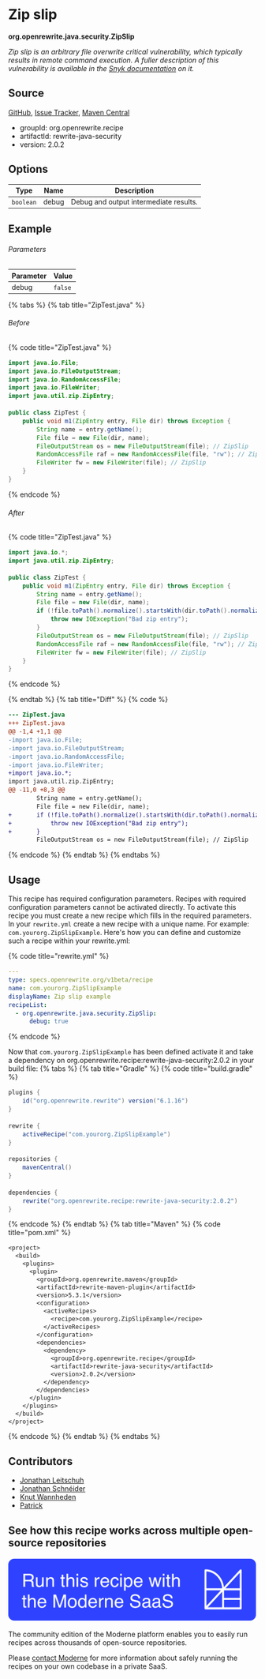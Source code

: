 # Zip slip

**org.openrewrite.java.security.ZipSlip**

_Zip slip is an arbitrary file overwrite critical vulnerability, which typically results in remote command execution. A fuller description of this vulnerability is available in the [Snyk documentation](https://snyk.io/research/zip-slip-vulnerability) on it._

## Source

[GitHub](https://github.com/openrewrite/rewrite-java-security/blob/main/src/main/java/org/openrewrite/java/security/ZipSlip.java), [Issue Tracker](https://github.com/openrewrite/rewrite-java-security/issues), [Maven Central](https://central.sonatype.com/artifact/org.openrewrite.recipe/rewrite-java-security/2.0.2/jar)

* groupId: org.openrewrite.recipe
* artifactId: rewrite-java-security
* version: 2.0.2

## Options

| Type | Name | Description |
| -- | -- | -- |
| `boolean` | debug | Debug and output intermediate results. |

## Example

###### Parameters
| Parameter | Value |
| -- | -- |
|debug|`false`|


{% tabs %}
{% tab title="ZipTest.java" %}

###### Before
{% code title="ZipTest.java" %}
```java
import java.io.File;
import java.io.FileOutputStream;
import java.io.RandomAccessFile;
import java.io.FileWriter;
import java.util.zip.ZipEntry;

public class ZipTest {
    public void m1(ZipEntry entry, File dir) throws Exception {
        String name = entry.getName();
        File file = new File(dir, name);
        FileOutputStream os = new FileOutputStream(file); // ZipSlip
        RandomAccessFile raf = new RandomAccessFile(file, "rw"); // ZipSlip
        FileWriter fw = new FileWriter(file); // ZipSlip
    }
}
```
{% endcode %}

###### After
{% code title="ZipTest.java" %}
```java
import java.io.*;
import java.util.zip.ZipEntry;

public class ZipTest {
    public void m1(ZipEntry entry, File dir) throws Exception {
        String name = entry.getName();
        File file = new File(dir, name);
        if (!file.toPath().normalize().startsWith(dir.toPath().normalize())) {
            throw new IOException("Bad zip entry");
        }
        FileOutputStream os = new FileOutputStream(file); // ZipSlip
        RandomAccessFile raf = new RandomAccessFile(file, "rw"); // ZipSlip
        FileWriter fw = new FileWriter(file); // ZipSlip
    }
}
```
{% endcode %}

{% endtab %}
{% tab title="Diff" %}
{% code %}
```diff
--- ZipTest.java
+++ ZipTest.java
@@ -1,4 +1,1 @@
-import java.io.File;
-import java.io.FileOutputStream;
-import java.io.RandomAccessFile;
-import java.io.FileWriter;
+import java.io.*;
import java.util.zip.ZipEntry;
@@ -11,0 +8,3 @@
        String name = entry.getName();
        File file = new File(dir, name);
+       if (!file.toPath().normalize().startsWith(dir.toPath().normalize())) {
+           throw new IOException("Bad zip entry");
+       }
        FileOutputStream os = new FileOutputStream(file); // ZipSlip
```
{% endcode %}
{% endtab %}
{% endtabs %}


## Usage

This recipe has required configuration parameters. Recipes with required configuration parameters cannot be activated directly. To activate this recipe you must create a new recipe which fills in the required parameters. In your `rewrite.yml` create a new recipe with a unique name. For example: `com.yourorg.ZipSlipExample`.
Here's how you can define and customize such a recipe within your rewrite.yml:

{% code title="rewrite.yml" %}
```yaml
---
type: specs.openrewrite.org/v1beta/recipe
name: com.yourorg.ZipSlipExample
displayName: Zip slip example
recipeList:
  - org.openrewrite.java.security.ZipSlip:
      debug: true
```
{% endcode %}

Now that `com.yourorg.ZipSlipExample` has been defined activate it and take a dependency on org.openrewrite.recipe:rewrite-java-security:2.0.2 in your build file:
{% tabs %}
{% tab title="Gradle" %}
{% code title="build.gradle" %}
```groovy
plugins {
    id("org.openrewrite.rewrite") version("6.1.16")
}

rewrite {
    activeRecipe("com.yourorg.ZipSlipExample")
}

repositories {
    mavenCentral()
}

dependencies {
    rewrite("org.openrewrite.recipe:rewrite-java-security:2.0.2")
}
```
{% endcode %}
{% endtab %}
{% tab title="Maven" %}
{% code title="pom.xml" %}
```markup
<project>
  <build>
    <plugins>
      <plugin>
        <groupId>org.openrewrite.maven</groupId>
        <artifactId>rewrite-maven-plugin</artifactId>
        <version>5.3.1</version>
        <configuration>
          <activeRecipes>
            <recipe>com.yourorg.ZipSlipExample</recipe>
          </activeRecipes>
        </configuration>
        <dependencies>
          <dependency>
            <groupId>org.openrewrite.recipe</groupId>
            <artifactId>rewrite-java-security</artifactId>
            <version>2.0.2</version>
          </dependency>
        </dependencies>
      </plugin>
    </plugins>
  </build>
</project>
```
{% endcode %}
{% endtab %}
{% endtabs %}

## Contributors
* [Jonathan Leitschuh](mailto:jonathan.leitschuh@gmail.com)
* [Jonathan Schnéider](mailto:jkschneider@gmail.com)
* [Knut Wannheden](mailto:knut@moderne.io)
* [Patrick](mailto:patway99@gmail.com)


## See how this recipe works across multiple open-source repositories

[![Moderne Link Image](/.gitbook/assets/ModerneRecipeButton.png)](https://app.moderne.io/recipes/org.openrewrite.java.security.ZipSlip)

The community edition of the Moderne platform enables you to easily run recipes across thousands of open-source repositories.

Please [contact Moderne](https://moderne.io/product) for more information about safely running the recipes on your own codebase in a private SaaS.
